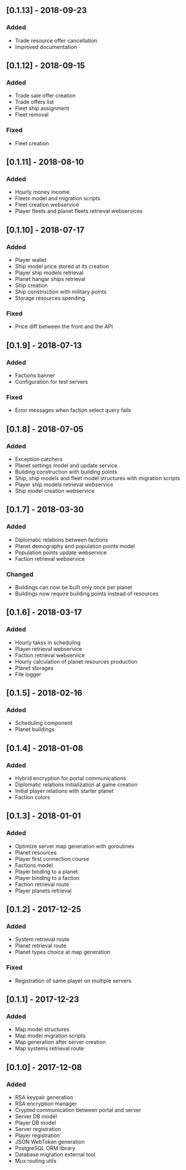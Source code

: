 ## [0.1.13] - 2018-09-23
### Added
- Trade resource offer cancellation
- Improved documentation

## [0.1.12] - 2018-09-15
### Added
- Trade sale offer creation
- Trade offers list
- Fleet ship assignment
- Fleet removal

### Fixed
- Fleet creation

## [0.1.11] - 2018-08-10
### Added
- Hourly money income
- Fleets model and migration scripts
- Fleet creation webservice
- Player fleets and planet fleets retrieval webservices

## [0.1.10] - 2018-07-17
### Added
- Player wallet
- Ship model price stored at its creation
- Player ship models retrieval
- Planet hangar ships retrieval
- Ship creation
- Ship construction with military points
- Storage resources spending

### Fixed
- Price diff between the front and the API

## [0.1.9] - 2018-07-13
### Added
- Factions banner
- Configuration for test servers

### Fixed
- Error messages when faction select query fails

## [0.1.8] - 2018-07-05
### Added
- Exception catchers
- Planet settings model and update service
- Building construction with building points
- Ship, ship models and fleet model structures with migration scripts
- Player ship models retrieval webservice
- Ship model creation webservice

## [0.1.7] - 2018-03-30
### Added
- Diplomatic relations between factions
- Planet demography and population points model
- Population points update webservice
- Faction retrieval webservice

### Changed
- Buildings can now be built only once per planet
- Buildings now require building points instead of resources

## [0.1.6] - 2018-03-17
### Added
- Hourly takss in scheduling
- Player retrieval webservice
- Faction retrieval webservice
- Hourly calculation of planet resources production
- Planet storages
- File logger

## [0.1.5] - 2018-02-16
### Added
- Scheduling component
- Planet buildings

## [0.1.4] - 2018-01-08
### Added
- Hybrid encryption for portal communications
- Diplomatic relations initialization at game creation
- Initial player relations with starter planet
- Faction colors

## [0.1.3] - 2018-01-01
### Added
- Optimize server map generation with goroutines
- Planet resources
- Player first connection course
- Factions model
- Player binding to a planet
- Player binding to a faction
- Faction retrieval route
- Player planets retrieval

## [0.1.2] - 2017-12-25
### Added
- System retrieval route
- Planet retrieval route
- Planet types choice at map generation

### Fixed
- Registration of same player on multiple servers

## [0.1.1] - 2017-12-23
### Added
- Map model structures
- Map model migration scripts
- Map generation after server creation
- Map systems retrieval route

## [0.1.0] - 2017-12-08
### Added
- RSA keypair generation
- RSA encryption manager
- Crypted communication between portal and server
- Server DB model
- Player DB model
- Server registration
- Player registration
- JSON WebToken generation
- PostgreSQL ORM library
- Database migration external tool
- Mux routing utils
